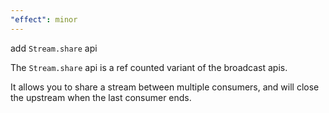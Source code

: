 ```yaml
---
"effect": minor
---
```


add `Stream.share` api

The `Stream.share` api is a ref counted variant of the broadcast apis.

It allows you to share a stream between multiple consumers, and will close the
upstream when the last consumer ends.

